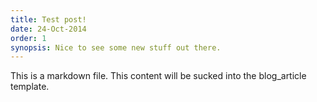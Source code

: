 ```yaml
---
title: Test post!
date: 24-Oct-2014
order: 1
synopsis: Nice to see some new stuff out there.
---
```


This is a markdown file.
This content will be sucked into the blog_article template.
